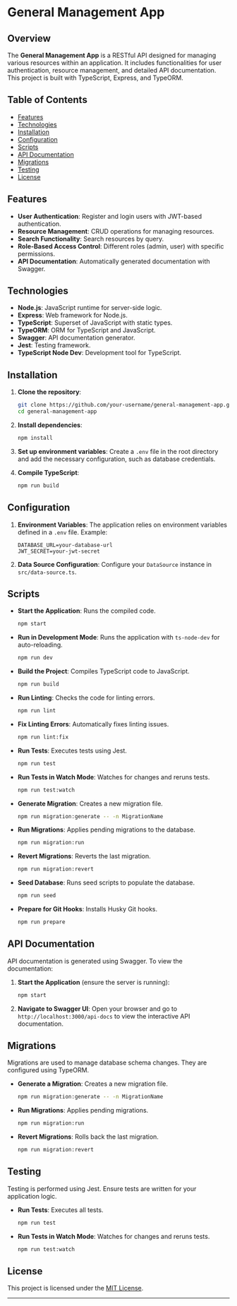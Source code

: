 # General Management App

## Overview

The **General Management App** is a RESTful API designed for managing various resources within an application. It includes functionalities for user authentication, resource management, and detailed API documentation. This project is built with TypeScript, Express, and TypeORM.

## Table of Contents

- [Features](#features)
- [Technologies](#technologies)
- [Installation](#installation)
- [Configuration](#configuration)
- [Scripts](#scripts)
- [API Documentation](#api-documentation)
- [Migrations](#migrations)
- [Testing](#testing)
- [License](#license)

## Features

- **User Authentication**: Register and login users with JWT-based authentication.
- **Resource Management**: CRUD operations for managing resources.
- **Search Functionality**: Search resources by query.
- **Role-Based Access Control**: Different roles (admin, user) with specific permissions.
- **API Documentation**: Automatically generated documentation with Swagger.

## Technologies

- **Node.js**: JavaScript runtime for server-side logic.
- **Express**: Web framework for Node.js.
- **TypeScript**: Superset of JavaScript with static types.
- **TypeORM**: ORM for TypeScript and JavaScript.
- **Swagger**: API documentation generator.
- **Jest**: Testing framework.
- **TypeScript Node Dev**: Development tool for TypeScript.

## Installation

1. **Clone the repository**:

   ```bash
   git clone https://github.com/your-username/general-management-app.git
   cd general-management-app
   ```

2. **Install dependencies**:

   ```bash
   npm install
   ```

3. **Set up environment variables**: Create a `.env` file in the root directory and add the necessary configuration, such as database credentials.

4. **Compile TypeScript**:

   ```bash
   npm run build
   ```

## Configuration

1. **Environment Variables**: The application relies on environment variables defined in a `.env` file. Example:

   ```env
   DATABASE_URL=your-database-url
   JWT_SECRET=your-jwt-secret
   ```

2. **Data Source Configuration**: Configure your `DataSource` instance in `src/data-source.ts`.

## Scripts

- **Start the Application**: Runs the compiled code.

  ```bash
  npm start
  ```

- **Run in Development Mode**: Runs the application with `ts-node-dev` for auto-reloading.

  ```bash
  npm run dev
  ```

- **Build the Project**: Compiles TypeScript code to JavaScript.

  ```bash
  npm run build
  ```

- **Run Linting**: Checks the code for linting errors.

  ```bash
  npm run lint
  ```

- **Fix Linting Errors**: Automatically fixes linting issues.

  ```bash
  npm run lint:fix
  ```

- **Run Tests**: Executes tests using Jest.

  ```bash
  npm run test
  ```

- **Run Tests in Watch Mode**: Watches for changes and reruns tests.

  ```bash
  npm run test:watch
  ```

- **Generate Migration**: Creates a new migration file.

  ```bash
  npm run migration:generate -- -n MigrationName
  ```

- **Run Migrations**: Applies pending migrations to the database.

  ```bash
  npm run migration:run
  ```

- **Revert Migrations**: Reverts the last migration.

  ```bash
  npm run migration:revert
  ```

- **Seed Database**: Runs seed scripts to populate the database.

  ```bash
  npm run seed
  ```

- **Prepare for Git Hooks**: Installs Husky Git hooks.

  ```bash
  npm run prepare
  ```

## API Documentation

API documentation is generated using Swagger. To view the documentation:

1. **Start the Application** (ensure the server is running):

   ```bash
   npm start
   ```

2. **Navigate to Swagger UI**: Open your browser and go to `http://localhost:3000/api-docs` to view the interactive API documentation.

## Migrations

Migrations are used to manage database schema changes. They are configured using TypeORM. 

- **Generate a Migration**: Creates a new migration file.

  ```bash
  npm run migration:generate -- -n MigrationName
  ```

- **Run Migrations**: Applies pending migrations.

  ```bash
  npm run migration:run
  ```

- **Revert Migrations**: Rolls back the last migration.

  ```bash
  npm run migration:revert
  ```

## Testing

Testing is performed using Jest. Ensure tests are written for your application logic.

- **Run Tests**: Executes all tests.

  ```bash
  npm run test
  ```

- **Run Tests in Watch Mode**: Watches for changes and reruns tests.

  ```bash
  npm run test:watch
  ```

## License

This project is licensed under the [MIT License](LICENSE).

---